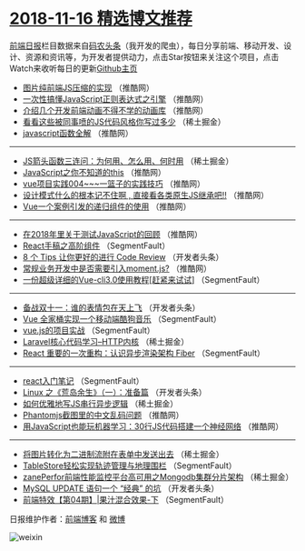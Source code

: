 # [2018-11-16 精选博文推荐](https://toutiao.qdkfweb.cn/date/2018/11/16)

[前端日报](https://qdkfweb.cn/c/news)栏目数据来自[码农头条](https://toutiao.qdkfweb.cn/)（我开发的爬虫），每日分享前端、移动开发、设计、资源和资讯等，为开发者提供动力，点击Star按钮来关注这个项目，点击Watch来收听每日的更新[Github主页](https://github.com/kujian/frontendDaily)
* [图片纯前端JS压缩的实现](https://toutiao.qdkfweb.cn/91965.html) （推酷网）
* [一次性搞懂JavaScript正则表达式之引擎](https://toutiao.qdkfweb.cn/91966.html) （推酷网）
* [介绍几个开发前端动画不得不学的动画库](https://toutiao.qdkfweb.cn/91963.html) （推酷网）
* [看看这些被同事喷的JS代码风格你写过多少](https://toutiao.qdkfweb.cn/91908.html) （稀土掘金）
* [javascript函数全解](https://toutiao.qdkfweb.cn/91964.html) （推酷网）

***
* [JS箭头函数三连问：为何用、怎么用、何时用](https://toutiao.qdkfweb.cn/91903.html) （稀土掘金）
* [JavaScript之你不知道的this](https://toutiao.qdkfweb.cn/91960.html) （推酷网）
* [vue项目实践004~~~一篮子的实践技巧](https://toutiao.qdkfweb.cn/91959.html) （推酷网）
* [设计模式什么的根本记不住啊 , 直接看各类原生JS继承吧!!](https://toutiao.qdkfweb.cn/91961.html) （推酷网）
* [Vue一个案例引发的递归组件的使用](https://toutiao.qdkfweb.cn/91956.html) （推酷网）

***
* [在2018年里关于测试JavaScript的回顾](https://toutiao.qdkfweb.cn/91958.html) （推酷网）
* [React手稿之高阶组件](https://toutiao.qdkfweb.cn/91894.html) （SegmentFault）
* [8 个 Tips 让你更好的进行 Code Review](https://toutiao.qdkfweb.cn/91930.html) （开发者头条）
* [常规业务开发中是否需要引入moment.js?](https://toutiao.qdkfweb.cn/91957.html) （推酷网）
* [一份超级详细的Vue-cli3.0使用教程[赶紧来试试]](https://toutiao.qdkfweb.cn/91880.html) （SegmentFault）

***
* [备战双十一：谁的表情包在天上飞](https://toutiao.qdkfweb.cn/91932.html) （开发者头条）
* [Vue 全家桶实现一个移动端酷狗音乐](https://toutiao.qdkfweb.cn/91881.html) （SegmentFault）
* [vue.js的项目实战](https://toutiao.qdkfweb.cn/91882.html) （SegmentFault）
* [Laravel核心代码学习&#8211;HTTP内核](https://toutiao.qdkfweb.cn/91904.html) （稀土掘金）
* [React 重要的一次重构：认识异步渲染架构 Fiber](https://toutiao.qdkfweb.cn/91883.html) （SegmentFault）

***
* [react入门笔记](https://toutiao.qdkfweb.cn/91884.html) （SegmentFault）
* [Linux 之《荒岛余生》（一）：准备篇](https://toutiao.qdkfweb.cn/91937.html) （开发者头条）
* [如何优雅地写JS串行异步逻辑](https://toutiao.qdkfweb.cn/91897.html) （稀土掘金）
* [Phantomjs截图里的中文乱码问题](https://toutiao.qdkfweb.cn/91954.html) （推酷网）
* [用JavaScript也能玩机器学习：30行JS代码搭建一个神经网络](https://toutiao.qdkfweb.cn/91955.html) （推酷网）

***
* [将图片转化为二进制流附在表单中发送出去](https://toutiao.qdkfweb.cn/91910.html) （稀土掘金）
* [TableStore轻松实现轨迹管理与地理围栏](https://toutiao.qdkfweb.cn/91889.html) （SegmentFault）
* [zanePerfor前端性能监控平台高可用之Mongodb集群分片架构](https://toutiao.qdkfweb.cn/91900.html) （稀土掘金）
* [MySQL UPDATE 语句一个 “经典” 的坑](https://toutiao.qdkfweb.cn/91920.html) （开发者头条）
* [前端特效【第04期】|果汁混合效果-下](https://toutiao.qdkfweb.cn/91890.html) （SegmentFault）

日报维护作者：[前端博客](https://qdkfweb.cn/) 和 [微博](https://qdkfweb.cn/go/weibo)

![weixin](https://user-images.githubusercontent.com/3055447/38468989-651132ac-3b80-11e8-8e6b-15122322a9d7.png)